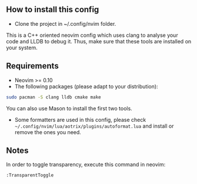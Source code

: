 ## How to install this config
- Clone the project in ~/.config/nvim folder.

This is a C++ oriented neovim config which uses clang to analyse your code and LLDB to debug it. Thus, make sure that these tools are installed on your system.

## Requirements
- Neovim >= 0.10
- The following packages (please adapt to your distribution):
```bash
sudo pacman -S clang lldb cmake make
```

You can also use Mason to install the first two tools.
- Some formatters are used in this config, please check `~/.config/nvim/lua/aotrix/plugins/autoformat.lua` and install or remove the ones you need.

## Notes
In order to toggle transparency, execute this command in neovim:
```
:TransparentToggle
```
